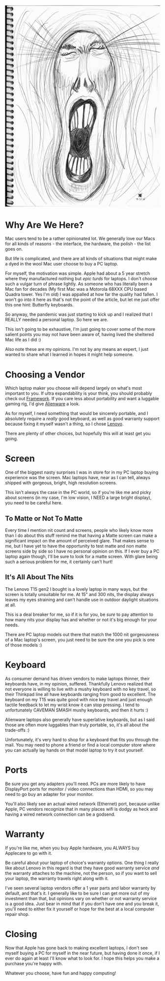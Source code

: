 <!--
.. title: A Mac User's Survival Guide For Buying A PC Laptop
.. slug: a-mac-users-survival-guide-for-buying-a-pc-laptop
.. date: 2023-07-18 09:58:05 UTC-04:00
.. tags: pc,mac,laptop,buying,survival
.. category: 
.. link: 
.. description: 
.. type: text
-->

!["Scream" by xuhulk is licensed under CC BY-SA 2.0.](/images/Scream.jpg)

# Why Are We Here?

Mac users tend to be a rather opinionated lot. We generally love our Macs for
all kinds of reasons - the interface, the hardware, the polish - the list goes
on.

But life is complicated, and there are all kinds of situations that might make a
dyed in the wool Mac user choose to buy a PC laptop.

For myself, the motivation was simple. Apple had about a 5 year stretch where
they manufactured nothing but *epic turds* for laptops. I don't choose such a
vulgar turn of phrase lightly. As someone who has literally been a Mac fan for
decades (My first Mac was a Motorola 68XXX CPU based Quadra tower. Yes I'm old)
I was appalled at how far the quality had fallen. I won't go into it here as
that's not the point of the article, but let me just offer this one hint:
Butterfly keyboards.

So anyway, the pandemic was just starting to kick up and I realized that I
REALLY needed a personal laptop. So here we are.

This isn't going to be exhaustive, I'm just going to cover some of the more
salient points you may not have been aware of, having lived the sheltered Mac
life as I did :)

Also note these are my opinions. I'm not by any means an expert, I just wanted
to share what I learned in hopes it might help someone.

# Choosing a Vendor

Which laptop maker you choose will depend largely on what's most important to
you. If ultra expandability is your think, you should probably check out
[Framework](https://frame.work/). If you care less about portability and want a
luggable gaming rig, I'd give
[Alienware](https://www.dell.com/en-us/gaming/alienware) a look.

As for myself, I need something that would be sincerely portable, and I
absolutely require a *really* good keyboard, as well as good warranty support
because fixing it myself wasn't a thing, so I chose
[Lenovo](https://www.lenovo.com/us/en/pc/).

There are plenty of other choices, but hopefully this will at least get you
going.

# Screen

One of the biggest nasty surprises I was in store for in my PC laptop buying
experience was the screen. Mac laptops have, near as I can tell, always shipped
with gorgeous, bright, high resolution screens.

This isn't always the case in the PC world, so if you're like me and picky about
screens (in my case, I'm low vision, I NEED a large bright display), you need to
be careful here.

## To Matte or Not To Matte

Every time I mention nit count and screens, people who likely know more than I
do about this stuff remind me that having a Matte screen can make a significant
impact on the amount of perceived glare. That makes sense to me, but I have yet
to have the opportunity to test matte and non matte screens side by side so I
have no personal opinion on this. If I ever buy a PC laptop again though, I'll
be sure to look for a matte screen. With glare being such a serious problem for
me, it certainly can't hurt!

## It's All About The Nits

The Lenovo T15 gen2 I bought is a lovely laptop in many ways, but the screen is
totally unsuitable for me. At 15" and 300 nits, the display always leaves my
eyes straining and can't handle use in outdoor daylight situations at all.

This is a deal breaker for me, so if it is for you, be *sure* to pay attention
to how many nits your display has and whether or not it's big enough for your
needs.

There are PC laptop models out there that match the 1000 nit gorgeousness of a
Mac laptop's screen, you just need to be sure the one you pick is one of those
models :)

# Keyboard

As consumer demand has driven vendors to make laptops thinner, their keyboards
have, in my opinion, suffered. Thankfully Lenovo realized that not everyone is
willing to live with a mushy keyboard with no key travel, so their Thinkpad line
all have keyboards ranging from good to excellent. The keyboard on my T15 was
quite good with nice key travel and just enough tactile feedback to let my wrist
know it can stop pressing. I tend to unfortunately CAVEMAN SMASH mushy
keyboards, and then it hurts :)

Alienware laptops also generally have superlative keyboards, but as I said those
are often more luggables than truly portable, so, it's all about the trade-offs
:)

Unfortunately, it's very hard to shop for a keyboard that fits you through the
mail. You may need to phone a friend or find a local computer store where you
can actually lay hands on that model laptop to try it out yourself.

# Ports

Be sure you get any adapters you'll need. PCs are more likely to have
DisplayPort ports for monitor / video connections than HDMI, so you may need to
go buy an adapter for your monitor.

You'll also likely see an actual wired network (Ethernet) port, because unlike
Apple, PC vendors recognize that in many places wifi is dodgy as heck and having
a wired network connection can be a godsend.

# Warranty

If you're like me, when you buy Apple hardware, you ALWAYS buy Applecare to go
with it.

Be careful about your laptop of choice's warranty options. One thing I really
like about Lenovo in this regard is that they have good warranty service *and*
the warranty attaches to the machine, not the person, so if you want to sell
your laptop, the warranty travels right along with it.

I've seen several laptop vendors offer a 1 year parts and labor warranty by
default, and that's it. I generally like to be sure I can get more out of my
investment than that, but opinions vary on whether or not warranty service is a
good idea. Just bear in mind that if you don't have one and you break it, you'll
need to either fix it yourself or hope for the best at a local computer repair
shop.

# Closing

Now that Apple has gone back to making excellent laptops, I don't see myself
buying a PC for myself in the near future, but having done it once, if I ever do
again at least I'll know what to look for. I hope this helps you make a purchase
you're happy with.

Whatever you choose, have fun and happy computing!
